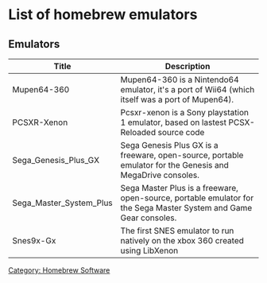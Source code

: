 # List of homebrew emulators

## Emulators

| Title                          | Description                                                                                                 |
| ----------------------- | ------------------------------------------------------------------------------------------------------------------ |
| Mupen64-360             | Mupen64-360 is a Nintendo64 emulator, it's a port of Wii64 (which itself was a port of Mupen64).                   |
| PCSXR-Xenon             | Pcsxr-xenon is a Sony playstation 1 emulator, based on lastest PCSX-Reloaded source code                           |
| Sega_Genesis_Plus_GX    | Sega Genesis Plus GX is a freeware, open-source, portable emulator for the Genesis and MegaDrive consoles.         |
| Sega_Master_System_Plus |  Sega Master Plus is a freeware, open-source, portable emulator for the Sega Master System and Game Gear consoles. |
| Snes9x-Gx               | The first SNES emulator to run natively on the xbox 360 created using LibXenon                                     |

[Category: Homebrew Software](./index.md)
